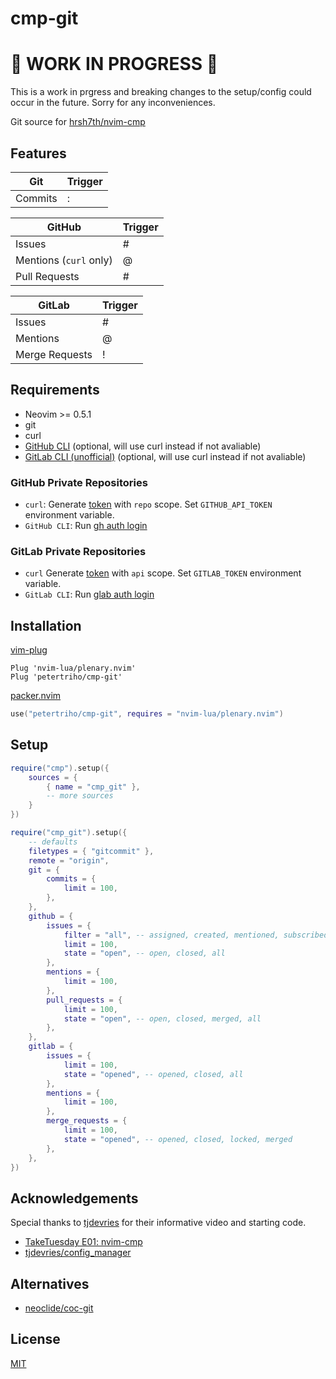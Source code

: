 # cmp-git

# 🚧 WORK IN PROGRESS 🚧

This is a work in prgress and breaking changes to the setup/config could occur
in the future. Sorry for any inconveniences.

Git source for [hrsh7th/nvim-cmp](https://github.com/hrsh7th/nvim-cmp)

## Features

| Git     | Trigger |
| ------- | ------- |
| Commits | :       |

| GitHub                 | Trigger |
| ---------------------- | ------- |
| Issues                 | #       |
| Mentions (`curl` only) | @       |
| Pull Requests          | #       |

| GitLab         | Trigger |
| -------------- | ------- |
| Issues         | #       |
| Mentions       | @       |
| Merge Requests | !       |

## Requirements

- Neovim >= 0.5.1
- git
- curl
- [GitHub CLI](https://cli.github.com/) (optional, will use curl instead if not avaliable)
- [GitLab CLI (unofficial)](https://github.com/profclems/glab) (optional, will use curl instead if not avaliable)

### GitHub Private Repositories

- `curl`: Generate [token](https://github.com/settings/tokens)
  with `repo` scope. Set `GITHUB_API_TOKEN` environment variable.
- `GitHub CLI`: Run [gh auth login](https://cli.github.com/manual/gh_auth_login)

### GitLab Private Repositories

- `curl` Generate [token](https://gitlab.com/-/profile/personal_access_tokens)
  with `api` scope. Set `GITLAB_TOKEN` environment variable.
- `GitLab CLI`: Run [glab auth login](https://glab.readthedocs.io/en/latest/auth/login.html)

## Installation

[vim-plug](https://github.com/junegunn/vim-plug)

```vim
Plug 'nvim-lua/plenary.nvim'
Plug 'petertriho/cmp-git'
```

[packer.nvim](https://github.com/wbthomason/packer.nvim)

```lua
use("petertriho/cmp-git", requires = "nvim-lua/plenary.nvim")
```

## Setup

```lua
require("cmp").setup({
    sources = {
        { name = "cmp_git" },
        -- more sources
    }
})

require("cmp_git").setup({
    -- defaults
    filetypes = { "gitcommit" },
    remote = "origin",
    git = {
        commits = {
            limit = 100,
        },
    },
    github = {
        issues = {
            filter = "all", -- assigned, created, mentioned, subscribed, all, repos
            limit = 100,
            state = "open", -- open, closed, all
        },
        mentions = {
            limit = 100,
        },
        pull_requests = {
            limit = 100,
            state = "open", -- open, closed, merged, all
        },
    },
    gitlab = {
        issues = {
            limit = 100,
            state = "opened", -- opened, closed, all
        },
        mentions = {
            limit = 100,
        },
        merge_requests = {
            limit = 100,
            state = "opened", -- opened, closed, locked, merged
        },
    },
})
```

## Acknowledgements

Special thanks to [tjdevries](https://github.com/tjdevries) for their informative video and starting code.

- [TakeTuesday E01: nvim-cmp](https://www.youtube.com/watch?v=_DnmphIwnjo)
- [tjdevries/config_manager](https://github.com/tjdevries/config_manager)

## Alternatives

- [neoclide/coc-git](https://github.com/neoclide/coc-git)

## License

[MIT](https://choosealicense.com/licenses/mit/)
